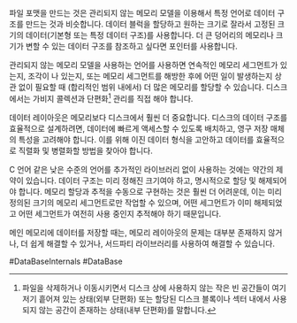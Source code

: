 파일 포맷을 만드는 것은 관리되지 않는 메모리 모델을 이용해서 특정 언어로 데이터 구조를 만드는 것과 비슷합니다. 데이터 블럭을 할당하고 원하는 크기로 잘라서 고정된 크기의 데이터(기본형 또는 특정 데이터 구조)를 사용합니다. 더 큰 덩어리의 메모리나 크기가 변할 수 있는 데이터 구조를 참조하고 싶다면 포인터를 사용합니다.

관리되지 않는 메모리 모델을 사용하는 언어를 사용하면 연속적인 메모리 세그먼트가 있는지, 조각이 나 있는지, 또는 메모리 세그먼트를 해방한 후에 어떤 일이 발생하는지 상관 없이 필요할 때 (합리적인 범위 내에서) 더 많은 메모리를 할당할 수 있습니다. 디스크에서는 가비지 콜렉션과 단편화[^1] 관리를 직접 해야 합니다.

데이터 레이아웃은 메모리보다 디스크에서 훨씬 더 중요합니다. 디스크의 데이터 구조를 효율적으로 설계하려면, 데이터에 빠르게 액세스할 수 있도록 배치하고, 영구 저장 매체의 특성을 고려해야 합니다. 이를 위해 이진 데이터 형식을 고안하고 데이터를 효율적으로 직렬화 및 병렬화할 방법을 찾아야 합니다.

C 언어 같은 낮은 수준의 언어를 추가적인 라이브러리 없이 사용하는 것에는 약간의 제약이 있습니다. 데이터 구조는 미리 정해진 크기여야 하고, 명시적으로 할당 및 해제되어야 합니다. 메모리 할당과 추적을 수동으로 구현하는 것은 훨씬 더 어려운데, 이는 미리 정의된 크기의 메모리 세그먼트로만 작업할 수 있으며, 어떤 세그먼트가 이미 해제되었고 어떤 세그먼트가 여전히 사용 중인지 추적해야 하기 때문입니다.

메인 메모리에 데이터를 저장할 때는, 메모리 레이아웃의 문제는 대부분 존재하지 않거나, 더 쉽게 해결할 수 있거나, 서드파티 라이브러리를 사용하여 해결할 수 있습니다. 


#DataBaseInternals #DataBase 

[^1]: 파일을 삭제하거나 이동시키면서 디스크 상에 사용하지 않는 작은 빈 공간들이 여기저기 흩어져 있는 상태(외부 단편화) 또는 할당된 디스크 블록이나 섹터 내에서 사용되지 않는 공간이 존재하는 상태(내부 단편화)를 말합니다.